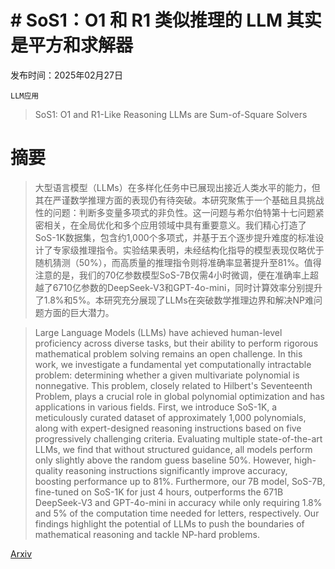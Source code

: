 # # SoS1：O1 和 R1 类似推理的 LLM 其实是平方和求解器

发布时间：2025年02月27日

`LLM应用`

> SoS1: O1 and R1-Like Reasoning LLMs are Sum-of-Square Solvers

# 摘要

> 大型语言模型（LLMs）在多样化任务中已展现出接近人类水平的能力，但其在严谨数学推理方面的表现仍有待突破。本研究聚焦于一个基础且具挑战性的问题：判断多变量多项式的非负性。这一问题与希尔伯特第十七问题紧密相关，在全局优化和多个应用领域中具有重要意义。我们精心打造了SoS-1K数据集，包含约1,000个多项式，并基于五个逐步提升难度的标准设计了专家级推理指令。实验结果表明，未经结构化指导的模型表现仅略优于随机猜测（50%），而高质量的推理指令则将准确率显著提升至81%。值得注意的是，我们的70亿参数模型SoS-7B仅需4小时微调，便在准确率上超越了6710亿参数的DeepSeek-V3和GPT-4o-mini，同时计算效率分别提升了1.8%和5%。本研究充分展现了LLMs在突破数学推理边界和解决NP难问题方面的巨大潜力。

> Large Language Models (LLMs) have achieved human-level proficiency across diverse tasks, but their ability to perform rigorous mathematical problem solving remains an open challenge. In this work, we investigate a fundamental yet computationally intractable problem: determining whether a given multivariate polynomial is nonnegative. This problem, closely related to Hilbert's Seventeenth Problem, plays a crucial role in global polynomial optimization and has applications in various fields. First, we introduce SoS-1K, a meticulously curated dataset of approximately 1,000 polynomials, along with expert-designed reasoning instructions based on five progressively challenging criteria. Evaluating multiple state-of-the-art LLMs, we find that without structured guidance, all models perform only slightly above the random guess baseline 50%. However, high-quality reasoning instructions significantly improve accuracy, boosting performance up to 81%. Furthermore, our 7B model, SoS-7B, fine-tuned on SoS-1K for just 4 hours, outperforms the 671B DeepSeek-V3 and GPT-4o-mini in accuracy while only requiring 1.8% and 5% of the computation time needed for letters, respectively. Our findings highlight the potential of LLMs to push the boundaries of mathematical reasoning and tackle NP-hard problems.

[Arxiv](https://arxiv.org/abs/2502.20545)